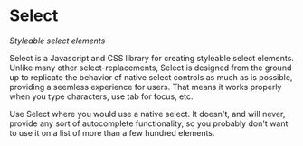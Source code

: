 # Select

*Styleable select elements*

Select is a Javascript and CSS library for creating styleable select elements.
Unlike many other select-replacements, Select is designed from the ground up to replicate the behavior of native select controls as much as is possible, providing a seemless experience for users.
That means it works properly when you type characters, use tab for focus, etc.

Use Select where you would use a native select.
It doesn't, and will never, provide any sort of autocomplete functionality, so you probably don't want to use it on a list of more than a few hundred elements.
